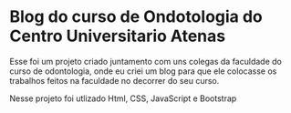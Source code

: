 # Blog do curso de Ondotologia do Centro Universitario Atenas

Esse foi um projeto criado juntamento com uns colegas da faculdade do curso de odontologia, onde eu criei um blog para que ele colocasse  os trabalhos feitos na faculdade no decorrer do seu curso. 


Nesse projeto foi utlizado Html, CSS, JavaScript e Bootstrap
